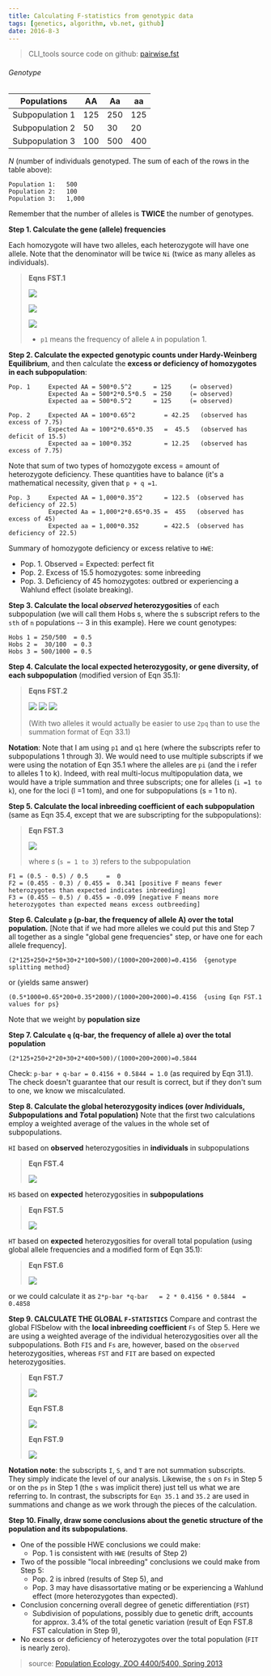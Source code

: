 ```yaml
---
title: Calculating F-statistics from genotypic data
tags: [genetics, algorithm, vb.net, github]
date: 2016-8-3
---
```


> CLI_tools source code on github: [pairwise.fst](https://github.com/genetics-potato/pairwise.fst)

###### Genotype

|Populations    | AA| Aa| aa|
|---------------|---|---|---|
|Subpopulation 1|125|250|125|
|Subpopulation 2| 50| 30| 20|
|Subpopulation 3|100|500|400|

_N_ (number of individuals genotyped. The sum of each of the rows in the table above):

```
Population 1:   500
Population 2:   100
Population 3:   1,000
```

Remember that the number of alleles is **TWICE** the number of genotypes.

<!--more-->

**Step 1.  Calculate the gene (allele) frequencies**

Each homozygote will have two alleles, each heterozygote will have one allele.  Note that the denominator will be twice ``Ni`` (twice as many alleles as individuals).

> **Eqns FST.1**
>
> ![](https://raw.githubusercontent.com/genetics-potato/pairwise.fst/master/images/p1.png)
>
> ![](https://raw.githubusercontent.com/genetics-potato/pairwise.fst/master/images/p2.png)
>
> ![](https://raw.githubusercontent.com/genetics-potato/pairwise.fst/master/images/p3.png)
>
> * ``p1`` means the frequency of allele ``A`` in population 1.

**Step 2.  Calculate the expected genotypic counts under Hardy-Weinberg Equilibrium**, and then calculate the **excess or deficiency of homozygotes in each subpopulation**:

```
Pop. 1     Expected AA = 500*0.5^2      = 125     (= observed)
           Expected Aa = 500*2*0.5*0.5  = 250     (= observed)
           Expected aa = 500*0.5^2      = 125     (= observed)

Pop. 2     Expected AA = 100*0.65^2        = 42.25   (observed has excess of 7.75)
           Expected Aa = 100*2*0.65*0.35   =  45.5   (observed has deficit of 15.5)
           Expected aa = 100*0.352         = 12.25   (observed has excess of 7.75)
```

Note that sum of two types of homozygote excess = amount of heterozygote deficiency. These quantities have to balance (it's a mathematical necessity, given that ``p + q =1``.

```
Pop. 3     Expected AA = 1,000*0.35^2      = 122.5  (observed has deficiency of 22.5)
           Expected Aa = 1,000*2*0.65*0.35 =  455   (observed has excess of 45)
           Expected aa = 1,000*0.352       = 422.5  (observed has deficiency of 22.5)
```

Summary of homozygote deficiency or excess relative to ``HWE``:

+ Pop. 1.  Observed = Expected: perfect fit
+ Pop. 2.  Excess of 15.5 homozygotes: some inbreeding
+ Pop. 3.  Deficiency of 45 homozygotes: outbred or experiencing a Wahlund effect (isolate breaking).

**Step 3.  Calculate the local _observed_ heterozygosities** of each subpopulation (we will call them Hobs s, where the s  subscript refers to the ``sth`` of ``n`` populations  -- 3 in this example).
Here we count genotypes:

```
Hobs 1 = 250/500  = 0.5
Hobs 2 =  30/100  = 0.3
Hobs 3 = 500/1000 = 0.5
```

**Step 4.  Calculate the local expected heterozygosity, or gene diversity, of each subpopulation** (modified version of Eqn 35.1):

> **Eqns FST.2**
>
> ![](https://raw.githubusercontent.com/genetics-potato/pairwise.fst/master/images/H_exp1.png)
> ![](https://raw.githubusercontent.com/genetics-potato/pairwise.fst/master/images/H_exp2.png)
> ![](https://raw.githubusercontent.com/genetics-potato/pairwise.fst/master/images/H_exp3.png)
>
> (With two alleles it would actually be easier to use ``2pq`` than to use the summation format of Eqn 33.1)

**Notation**: Note that I am using ``p1`` and ``q1`` here (where the subscripts refer to subpopulations 1 through 3). We would need to use multiple subscripts if we were using the notation of Eqn 35.1 where the alleles are ``pi`` (and the i refer to alleles 1 to k).  Indeed, with real multi-locus multipopulation data, we would have a triple summation and three subscripts; one for alleles (``i =1 to k``), one for the loci (l =1 tom), and one for subpopulations (s = 1 to n).

**Step 5.  Calculate the local inbreeding coefficient of each subpopulation** (same as Eqn 35.4, except that we are subscripting for the subpopulations):

> **Eqn FST.3**
>
> ![](https://raw.githubusercontent.com/genetics-potato/pairwise.fst/master/images/Fs.png)
>
> where _s_ (``s = 1 to 3``) refers to the subpopulation

```
F1 = (0.5 - 0.5) / 0.5     =  0
F2 = (0.455 - 0.3) / 0.455 =  0.341 [positive F means fewer heterozygotes than expected indicates inbreeding]
F3 = (0.455 — 0.5) / 0.455 = -0.099 [negative F means more heterozygotes than expected means excess outbreeding]
```

**Step 6. Calculate ``p`` (p-bar, the frequency of allele A) over the total population.**
[Note that if we had more alleles we could put this and Step 7 all together as a single "global gene frequencies" step, or have one for each allele frequency].

```
(2*125+250+2*50+30+2*100+500)/(1000+200+2000)=0.4156  {genotype splitting method}
```
or (yields same answer)
```
(0.5*1000+0.65*200+0.35*2000)/(1000+200+2000)=0.4156  {using Eqn FST.1 values for ps}
```

Note that we weight by **population size**

**Step 7.  Calculate ``q`` (q-bar, the frequency of allele a) over the total population**

```
(2*125+250+2*20+30+2*400+500)/(1000+200+2000)=0.5844
```
Check: ``p-bar + q-bar = 0.4156 + 0.5844 = 1.0`` (as required by Eqn 31.1).
The check doesn't guarantee that our result is correct, but if they don't sum to one, we know we miscalculated.

**Step 8.  Calculate the global heterozygosity indices (over *I*ndividuals, *S*ubpopulations and *T*otal population)**
Note that the first two calculations employ a weighted average of the values in the whole set of subpopulations.

``HI`` based on **observed** heterozygosities in **individuals** in subpopulations

> **Eqn FST.4**
>
> ![](https://raw.githubusercontent.com/genetics-potato/pairwise.fst/master/images/HI.png)

``HS`` based on **expected** heterozygosities in **subpopulations**

> **Eqn FST.5**
>
> ![](https://raw.githubusercontent.com/genetics-potato/pairwise.fst/master/images/HS.png)

``HT`` based on **expected** heterozygosities for overall total population (using global allele frequencies and a modified form of Eqn 35.1):

> **Eqn FST.6**
>
> ![](https://raw.githubusercontent.com/genetics-potato/pairwise.fst/master/images/HT.png)

or we could calculate it as ``2*p-bar *q-bar   = 2 * 0.4156 * 0.5844  = 0.4858``

**Step 9.  CALCULATE THE GLOBAL ``F-STATISTICS``**
Compare and contrast the global FISbelow with the **local inbreeding coefficient** ``Fs`` of Step 5.
Here we are using a weighted average of the individual heterozygosities over all the subpopulations.
Both ``FIS`` and ``Fs`` are, however, based on the ``observed`` heterozygosities, whereas ``FST`` and ``FIT`` are based   on expected heterozygosities.

> **Eqn FST.7**
>
> ![](https://raw.githubusercontent.com/genetics-potato/pairwise.fst/master/images/FIS.png)
>
> **Eqn FST.8**
>
> ![](https://raw.githubusercontent.com/genetics-potato/pairwise.fst/master/images/FST.png)
>
> **Eqn FST.9**
>
> ![](https://raw.githubusercontent.com/genetics-potato/pairwise.fst/master/images/FIT.png)

**Notation note**: the subscripts ``I``, ``S``, and ``T`` are not summation subscripts. They simply indicate the level of our analysis.  Likewise, the ``s`` on ``Fs`` in Step 5 or on the ``ps`` in Step 1 (the ``s`` was implicit there) just tell us what we are referring to. In contrast, the subscripts for ``Eqn 35.1`` and ``35.2`` are used in summations and change as we work through the pieces of the calculation.

**Step 10.  Finally, draw some conclusions about the genetic structure of the population and its subpopulations**.

+ One of the possible HWE conclusions we could make:
   + Pop. 1 is consistent with ``HWE`` (results of Step 2)
+ Two of the possible "local inbreeding" conclusions we could make from Step 5:
   + Pop. 2 is inbred (results of Step 5), and
   + Pop. 3 may have disassortative mating or be experiencing a Wahlund effect (more heterozygotes than expected).
+ Conclusion concerning overall degree of genetic differentiation (``FST``)
   + Subdivision of populations, possibly due to genetic drift, accounts for approx. 3.4% of the total genetic variation (result of Eqn FST.8 FST calculation in Step 9),
+ No excess or deficiency of heterozygotes over the total population (``FIT`` is nearly zero).


> source: [Population Ecology, ZOO 4400/5400, Spring 2013](http://www.uwyo.edu/dbmcd/popecol/index.html)